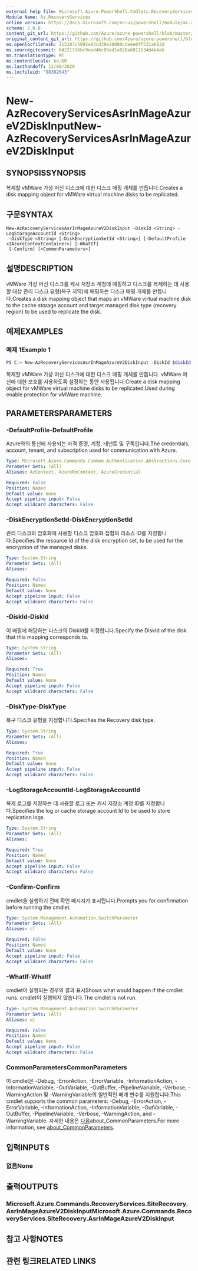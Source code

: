 ```yaml
---
external help file: Microsoft.Azure.PowerShell.Cmdlets.RecoveryServices.SiteRecovery.dll-Help.xml
Module Name: Az.RecoveryServices
online version: https://docs.microsoft.com/en-us/powershell/module/az.recoveryservices/new-azrecoveryservicesasrinmageazurev2diskinput
schema: 2.0.0
content_git_url: https://github.com/Azure/azure-powershell/blob/master/src/RecoveryServices/RecoveryServices/help/New-AzRecoveryServicesAsrInMageAzureV2DiskInput.md
original_content_git_url: https://github.com/Azure/azure-powershell/blob/master/src/RecoveryServices/RecoveryServices/help/New-AzRecoveryServicesAsrInMageAzureV2DiskInput.md
ms.openlocfilehash: 115287c5892a83cd38e20080cdaee8ff531a612d
ms.sourcegitcommit: 04221336bc9eed46c05ed1e828a6811534d4b4ab
ms.translationtype: MT
ms.contentlocale: ko-KR
ms.lasthandoff: 12/08/2020
ms.locfileid: "98362643"
---
```

# <span data-ttu-id="6d70b-101">New-AzRecoveryServicesAsrInMageAzureV2DiskInput</span><span class="sxs-lookup"><span data-stu-id="6d70b-101">New-AzRecoveryServicesAsrInMageAzureV2DiskInput</span></span>

## <span data-ttu-id="6d70b-102">SYNOPSIS</span><span class="sxs-lookup"><span data-stu-id="6d70b-102">SYNOPSIS</span></span>
<span data-ttu-id="6d70b-103">복제할 vMWare 가상 머신 디스크에 대한 디스크 매핑 개체를 만듭니다.</span><span class="sxs-lookup"><span data-stu-id="6d70b-103">Creates a disk mapping object for vMWare virtual machine disks to be replicated.</span></span>

## <span data-ttu-id="6d70b-104">구문</span><span class="sxs-lookup"><span data-stu-id="6d70b-104">SYNTAX</span></span>

```
New-AzRecoveryServicesAsrInMageAzureV2DiskInput -DiskId <String> -LogStorageAccountId <String>
 -DiskType <String> [-DiskEncryptionSetId <String>] [-DefaultProfile <IAzureContextContainer>] [-WhatIf]
 [-Confirm] [<CommonParameters>]
```

## <span data-ttu-id="6d70b-105">설명</span><span class="sxs-lookup"><span data-stu-id="6d70b-105">DESCRIPTION</span></span>
<span data-ttu-id="6d70b-106">vMWare 가상 머신 디스크를 캐시 저장소 계정에 매핑하고 디스크를 복제하는 데 사용할 대상 관리 디스크 유형(복구 지역)에 매핑하는 디스크 매핑 개체를 만듭니다.</span><span class="sxs-lookup"><span data-stu-id="6d70b-106">Creates a disk mapping object that maps an vMWare virtual machine disk to the cache storage account and target managed disk type (recovery region) to be used to replicate the disk.</span></span>

## <span data-ttu-id="6d70b-107">예제</span><span class="sxs-lookup"><span data-stu-id="6d70b-107">EXAMPLES</span></span>

### <span data-ttu-id="6d70b-108">예제 1</span><span class="sxs-lookup"><span data-stu-id="6d70b-108">Example 1</span></span>
```powershell
PS C:> New-AzRecoveryServicesAsrInMageAzureV2DiskInput -DiskId $diskId -LogStorageAccountId $logStorageAccountId -DiskType $diskType
```

<span data-ttu-id="6d70b-109">복제할 vMWare 가상 머신 디스크에 대한 디스크 매핑 개체를 만듭니다. vMWare 머신에 대한 보호를 사용하도록 설정하는 동안 사용됩니다.</span><span class="sxs-lookup"><span data-stu-id="6d70b-109">Create a disk mapping object for vMWare virtual machine disks to be replicated.Used during enable protection for vMWare machine.</span></span>

## <span data-ttu-id="6d70b-110">PARAMETERS</span><span class="sxs-lookup"><span data-stu-id="6d70b-110">PARAMETERS</span></span>

### <span data-ttu-id="6d70b-111">-DefaultProfile</span><span class="sxs-lookup"><span data-stu-id="6d70b-111">-DefaultProfile</span></span>
<span data-ttu-id="6d70b-112">Azure와의 통신에 사용되는 자격 증명, 계정, 테넌트 및 구독입니다.</span><span class="sxs-lookup"><span data-stu-id="6d70b-112">The credentials, account, tenant, and subscription used for communication with Azure.</span></span>

```yaml
Type: Microsoft.Azure.Commands.Common.Authentication.Abstractions.Core.IAzureContextContainer
Parameter Sets: (All)
Aliases: AzContext, AzureRmContext, AzureCredential

Required: False
Position: Named
Default value: None
Accept pipeline input: False
Accept wildcard characters: False
```

### <span data-ttu-id="6d70b-113">-DiskEncryptionSetId</span><span class="sxs-lookup"><span data-stu-id="6d70b-113">-DiskEncryptionSetId</span></span>
<span data-ttu-id="6d70b-114">관리 디스크의 암호화에 사용할 디스크 암호화 집합의 리소스 ID를 지정합니다.</span><span class="sxs-lookup"><span data-stu-id="6d70b-114">Specifies the resource Id of the disk encryption set, to be used for the encryption of the managed disks.</span></span>

```yaml
Type: System.String
Parameter Sets: (All)
Aliases:

Required: False
Position: Named
Default value: None
Accept pipeline input: False
Accept wildcard characters: False
```

### <span data-ttu-id="6d70b-115">-DiskId</span><span class="sxs-lookup"><span data-stu-id="6d70b-115">-DiskId</span></span>
<span data-ttu-id="6d70b-116">이 매핑에 해당하는 디스크의 DiskId를 지정합니다.</span><span class="sxs-lookup"><span data-stu-id="6d70b-116">Specify the DiskId of the disk that this mapping corresponds to.</span></span>

```yaml
Type: System.String
Parameter Sets: (All)
Aliases:

Required: True
Position: Named
Default value: None
Accept pipeline input: False
Accept wildcard characters: False
```

### <span data-ttu-id="6d70b-117">-DiskType</span><span class="sxs-lookup"><span data-stu-id="6d70b-117">-DiskType</span></span>
<span data-ttu-id="6d70b-118">복구 디스크 유형을 지정합니다.</span><span class="sxs-lookup"><span data-stu-id="6d70b-118">Specifies the Recovery disk type.</span></span>

```yaml
Type: System.String
Parameter Sets: (All)
Aliases:

Required: True
Position: Named
Default value: None
Accept pipeline input: False
Accept wildcard characters: False
```

### <span data-ttu-id="6d70b-119">-LogStorageAccountId</span><span class="sxs-lookup"><span data-stu-id="6d70b-119">-LogStorageAccountId</span></span>
<span data-ttu-id="6d70b-120">복제 로그를 저장하는 데 사용할 로그 또는 캐시 저장소 계정 ID를 지정합니다.</span><span class="sxs-lookup"><span data-stu-id="6d70b-120">Specifies the log or cache storage account Id to be used to store replication logs.</span></span>

```yaml
Type: System.String
Parameter Sets: (All)
Aliases:

Required: True
Position: Named
Default value: None
Accept pipeline input: False
Accept wildcard characters: False
```

### <span data-ttu-id="6d70b-121">-Confirm</span><span class="sxs-lookup"><span data-stu-id="6d70b-121">-Confirm</span></span>
<span data-ttu-id="6d70b-122">cmdlet을 실행하기 전에 확인 메시지가 표시됩니다.</span><span class="sxs-lookup"><span data-stu-id="6d70b-122">Prompts you for confirmation before running the cmdlet.</span></span>

```yaml
Type: System.Management.Automation.SwitchParameter
Parameter Sets: (All)
Aliases: cf

Required: False
Position: Named
Default value: None
Accept pipeline input: False
Accept wildcard characters: False
```

### <span data-ttu-id="6d70b-123">-WhatIf</span><span class="sxs-lookup"><span data-stu-id="6d70b-123">-WhatIf</span></span>
<span data-ttu-id="6d70b-124">cmdlet이 실행되는 경우의 결과 표시</span><span class="sxs-lookup"><span data-stu-id="6d70b-124">Shows what would happen if the cmdlet runs.</span></span>
<span data-ttu-id="6d70b-125">cmdlet이 실행되지 않습니다.</span><span class="sxs-lookup"><span data-stu-id="6d70b-125">The cmdlet is not run.</span></span>

```yaml
Type: System.Management.Automation.SwitchParameter
Parameter Sets: (All)
Aliases: wi

Required: False
Position: Named
Default value: None
Accept pipeline input: False
Accept wildcard characters: False
```

### <span data-ttu-id="6d70b-126">CommonParameters</span><span class="sxs-lookup"><span data-stu-id="6d70b-126">CommonParameters</span></span>
<span data-ttu-id="6d70b-127">이 cmdlet은 -Debug, -ErrorAction, -ErrorVariable, -InformationAction, -InformationVariable, -OutVariable, -OutBuffer, -PipelineVariable, -Verbose, -WarningAction 및 -WarningVariable의 일반적인 매개 변수를 지원합니다.</span><span class="sxs-lookup"><span data-stu-id="6d70b-127">This cmdlet supports the common parameters: -Debug, -ErrorAction, -ErrorVariable, -InformationAction, -InformationVariable, -OutVariable, -OutBuffer, -PipelineVariable, -Verbose, -WarningAction, and -WarningVariable.</span></span> <span data-ttu-id="6d70b-128">자세한 내용은 [다음](http://go.microsoft.com/fwlink/?LinkID=113216)about_CommonParameters.</span><span class="sxs-lookup"><span data-stu-id="6d70b-128">For more information, see [about_CommonParameters](http://go.microsoft.com/fwlink/?LinkID=113216).</span></span>

## <span data-ttu-id="6d70b-129">입력</span><span class="sxs-lookup"><span data-stu-id="6d70b-129">INPUTS</span></span>

### <span data-ttu-id="6d70b-130">없음</span><span class="sxs-lookup"><span data-stu-id="6d70b-130">None</span></span>

## <span data-ttu-id="6d70b-131">출력</span><span class="sxs-lookup"><span data-stu-id="6d70b-131">OUTPUTS</span></span>

### <span data-ttu-id="6d70b-132">Microsoft.Azure.Commands.RecoveryServices.SiteRecovery.AsrInMageAzureV2DiskInput</span><span class="sxs-lookup"><span data-stu-id="6d70b-132">Microsoft.Azure.Commands.RecoveryServices.SiteRecovery.AsrInMageAzureV2DiskInput</span></span>

## <span data-ttu-id="6d70b-133">참고 사항</span><span class="sxs-lookup"><span data-stu-id="6d70b-133">NOTES</span></span>

## <span data-ttu-id="6d70b-134">관련 링크</span><span class="sxs-lookup"><span data-stu-id="6d70b-134">RELATED LINKS</span></span>
